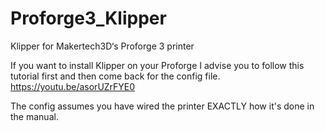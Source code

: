 # Proforge3_Klipper
Klipper for Makertech3D‘s Proforge 3 printer

If you want to install Klipper on your Proforge I advise you to follow this tutorial first and then come back for the config file.
https://youtu.be/asorUZrFYE0

The config assumes you have wired the printer EXACTLY how it's done in the manual.
